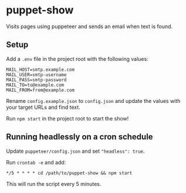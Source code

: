 # puppet-show

Visits pages using puppeteer and sends an email when text is found.

## Setup

Add a `.env` file in the project root with the following values:

```
MAIL_HOST=smtp.example.com
MAIL_USER=smtp-username
MAIL_PASS=smtp-password
MAIL_TO=to@example.com
MAIL_FROM=from@example.com
```

Rename `config.example.json` to `config.json` and update the values with your target URLs and find text.

Run `npm start` in the project root to start the show!

## Running headlessly on a cron schedule

Update `puppeteer/config.json` and set `"headless": true`.

Run `crontab -e` and add:

```
*/5 * * * * cd /path/to/puppet-show && npm start
```

This will run the script every 5 minutes.
